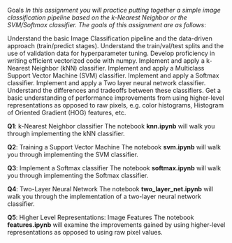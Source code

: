 Goals
_In this assignment you will practice putting together a simple image classification pipeline based on the k-Nearest Neighbor or the SVM/Softmax classifier. The goals of this assignment are as follows_:

Understand the basic Image Classification pipeline and the data-driven approach (train/predict stages).
Understand the train/val/test splits and the use of validation data for hyperparameter tuning.
Develop proficiency in writing efficient vectorized code with numpy.
Implement and apply a k-Nearest Neighbor (kNN) classifier.
Implement and apply a Multiclass Support Vector Machine (SVM) classifier.
Implement and apply a Softmax classifier.
Implement and apply a Two layer neural network classifier.
Understand the differences and tradeoffs between these classifiers.
Get a basic understanding of performance improvements from using higher-level representations as opposed to raw pixels, e.g. color histograms, Histogram of Oriented Gradient (HOG) features, etc.

**Q1**: k-Nearest Neighbor classifier
The notebook **knn.ipynb** will walk you through implementing the kNN classifier.

**Q2**: Training a Support Vector Machine
The notebook **svm.ipynb** will walk you through implementing the SVM classifier.

**Q3**: Implement a Softmax classifier
The notebook **softmax.ipynb** will walk you through implementing the Softmax classifier.

**Q4**: Two-Layer Neural Network
The notebook **two_layer_net.ipynb** will walk you through the implementation of a two-layer neural network classifier.

**Q5**: Higher Level Representations: Image Features
The notebook **features.ipynb** will examine the improvements gained by using higher-level representations as opposed to using raw pixel values.
